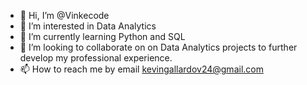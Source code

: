 - 👋 Hi, I’m @Vinkecode
- 👀 I’m interested in Data Analytics
- 🌱 I’m currently learning Python and SQL
- 💞️ I’m looking to collaborate on on Data Analytics projects to further develop my professional experience.
- 📫 How to reach me by email kevingallardov24@gmail.com 

<!---
Vinkecode/Vinkecode is a ✨ special ✨ repository because its `README.md` (this file) appears on your GitHub profile.
You can click the Preview link to take a look at your changes.
--->

